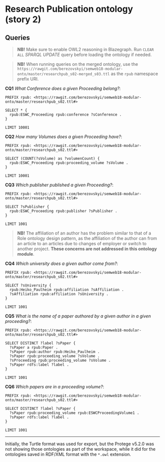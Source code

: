 # Research Publication ontology (story 2)


## Queries

> **NB!** Make sure to enable OWL2 reasoning in Blazegraph. Run `CLEAR ALL` *SPARQL UPDATE* query before loading the ontology if needed.

> **NB!** When running queries on the merged ontology, use the `https://rawgit.com/berezovskyi/semweb18-modular-onto/master/researchpub_s02-merged_s03.ttl` as the `rpub` namespace prefix URI.

**CQ1** *What Conference does a given Proceeding belong?*:

```sparql
PREFIX rpub: <https://rawgit.com/berezovskyi/semweb18-modular-onto/master/researchpub_s02.ttl#>

SELECT * {
  rpub:ESWC_Proceeding rpub:conference ?sConference .
}

LIMIT 10001
```

**CQ2** *How many Volumes does a given Proceeding have?*:

```sparql
PREFIX rpub: <https://rawgit.com/berezovskyi/semweb18-modular-onto/master/researchpub_s02.ttl#>

SELECT (COUNT(?sVolume) as ?volumenCount) {
  rpub:ESWC_Proceeding rpub:proceeding_volume ?sVolume .
}

LIMIT 10001
```

**CQ3** *Which publisher published a given Proceeding?*:

```sparql
PREFIX rpub: <https://rawgit.com/berezovskyi/semweb18-modular-onto/master/researchpub_s02.ttl#>

SELECT ?sPublisher {
  rpub:ESWC_Proceeding rpub:publisher ?sPublisher .
}

LIMIT 1001
```

> **NB!** The affiliation of an author has the problem similar to that of a Role ontology design pattern, as the affiliation of the author can from an article to an articles due to changes of employer or switch to another project. **These concerns are not addressed in this ontology module**.

**CQ4** *Which university does a given author come from?*:

```sparql
PREFIX rpub: <https://rawgit.com/berezovskyi/semweb18-modular-onto/master/researchpub_s02.ttl#>

SELECT ?sUniversity {
  rpub:Heiko_Paulheim rpub:affiliation ?sAffiliation .
  ?sAffiliation rpub:affiliation ?sUniversity .
}

LIMIT 1001
```

**CQ5** *What is the name of a paper authored by a given author in a given proceeding?*:

```sparql
PREFIX rpub: <https://rawgit.com/berezovskyi/semweb18-modular-onto/master/researchpub_s02.ttl#>

SELECT DISTINCT ?label ?sPaper {
  ?sPaper a rpub:Paper .
  ?sPaper rpub:author rpub:Heiko_Paulheim .
  ?sPaper rpub:proceeding_volume ?sVolume .
  ?sProceeding rpub:proceeding_volume ?sVolume .
  ?sPaper rdfs:label ?label .
}

LIMIT 1001
```

**CQ6** *Which papers are in a proceeding volume?*:

```sparql
PREFIX rpub: <https://rawgit.com/berezovskyi/semweb18-modular-onto/master/researchpub_s02.ttl#>

SELECT DISTINCT ?label ?sPaper {
  ?sPaper rpub:proceeding_volume rpub:ESWCProceedingVolume1 .
  ?sPaper rdfs:label ?label .
}

LIMIT 1001
```

---

Initially, the Turtle format was used for export, but the Protege v5.2.0 was not showing those ontologies as part of the workspace, while it did for the ontologies saved in RDF/XML format with the `*.owl` extension.